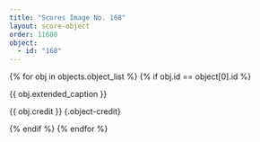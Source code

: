 ```yaml
---
title: "Scores Image No. 168"
layout: score-object
order: 11680
object:
  - id: "168"
---
```


{% for obj in objects.object_list %}
{% if obj.id == object[0].id %}

{{ obj.extended_caption }}

{{ obj.credit }} {.object-credit}

{% endif %}
{% endfor %}
